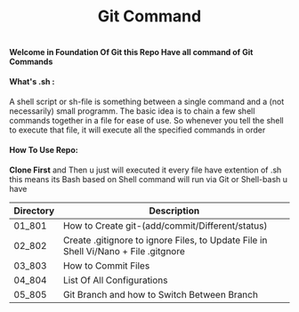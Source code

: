 <h1 align="center">Git Command </h1>
<p align="center"> <img src"./icons/18133.png"> </p>

#### Welcome in  Foundation Of Git this Repo Have all command of Git Commands

#### What's .sh :
A shell script or sh-file is something between a single command and a (not necessarily) small programm. The basic idea is to chain a few shell commands together in a file for ease of use. So whenever you tell the shell to execute that file, it will execute all the specified commands in order
#### How To Use Repo:
**Clone First** and Then u just will executed it every file have extention of .sh this means its Bash based on Shell command will run via Git or Shell-bash u have

| Directory | Description |
|    -      |    -        |
|  01_801   | How to Create git-(add/commit/Different/status) |
|  02_802   | Create .gitignore to ignore Files, to Update File in Shell Vi/Nano + File .gitgnore|
|  03_803   | How to Commit Files |
|  04_804   | List Of All Configurations|
|  05_805   | Git Branch and how to Switch Between Branch| 
